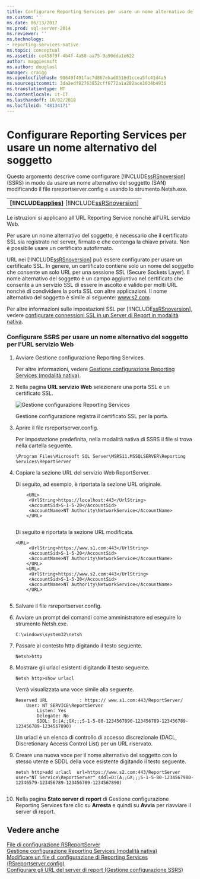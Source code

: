 ```yaml
---
title: Configurare Reporting Services per usare un nome alternativo del soggetto | Microsoft Docs
ms.custom: ''
ms.date: 06/13/2017
ms.prod: sql-server-2014
ms.reviewer: ''
ms.technology:
- reporting-services-native
ms.topic: conceptual
ms.assetid: ce458f9f-4b4f-4a58-aa75-9a90dda1e622
author: maggiesmsft
ms.author: douglasl
manager: craigg
ms.openlocfilehash: 90649f491fac7d867ebad0516d1ccea5fc41d4a5
ms.sourcegitcommit: 3da2edf82763852cff6772a1a282ace3034b4936
ms.translationtype: MT
ms.contentlocale: it-IT
ms.lasthandoff: 10/02/2018
ms.locfileid: "48134171"
---
```

# <a name="configure-reporting-services-to-use-a-subject-alternative-name"></a>Configurare Reporting Services per usare un nome alternativo del soggetto
  Questo argomento descrive come configurare [!INCLUDE[ssRSnoversion](../includes/ssrsnoversion-md.md)] (SSRS) in modo da usare un nome alternativo del soggetto (SAN) modificando il file rsreportserver.config e usando lo strumento Netsh.exe.  
  
||  
|-|  
|**[!INCLUDE[applies](../includes/applies-md.md)]**  [!INCLUDE[ssRSnoversion](../includes/ssrsnoversion-md.md)]|  
  
 Le istruzioni si applicano all'URL Reporting Service nonché all'URL servizio Web.  
  
 Per usare un nome alternativo del soggetto, è necessario che il certificato SSL sia registrato nel server, firmato e che contenga la chiave privata. Non è possibile usare un certificato autofirmato.  
  
 URL nei [!INCLUDE[ssRSnoversion](../includes/ssrsnoversion-md.md)] può essere configurato per usare un certificato SSL. In genere, un certificato contiene solo un nome del soggetto che consente un solo URL per una sessione SSL (Secure Sockets Layer). Il nome alternativo del soggetto è un campo aggiuntivo nel certificato che consente a un servizio SSL di essere in ascolto e valido per molti URL nonché di condividere la porta SSL con altre applicazioni. Il nome alternativo del soggetto è simile al seguente: www.s2.com.  
  
 Per altre informazioni sulle impostazioni SSL per [!INCLUDE[ssRSnoversion](../includes/ssrsnoversion-md.md)], vedere [configurare connessioni SSL in un Server di Report in modalità nativa](security/configure-ssl-connections-on-a-native-mode-report-server.md).  
  
### <a name="configure-ssrs-to-use-a-subject-alternative-name-for-web-service-url"></a>Configurare SSRS per usare un nome alternativo del soggetto per l'URL servizio Web  
  
1.  Avviare Gestione configurazione Reporting Services.  
  
     Per altre informazioni, vedere [Gestione configurazione Reporting Services &#40;modalità nativa&#41;](../sql-server/install/reporting-services-configuration-manager-native-mode.md).  
  
2.  Nella pagina **URL servizio Web** selezionare una porta SSL e un certificato SSL.  
  
     ![Gestione configurazione Reporting Services](media/reportingservices-configurationmanager.png "Gestione configurazione Reporting Services")  
  
     Gestione configurazione registra il certificato SSL per la porta.  
  
3.  Aprire il file rsreportserver.config.  
  
     Per impostazione predefinita, nella modalità nativa di SSRS il file si trova nella cartella seguente.  
  
    ```  
    \Program Files\Microsoft SQL Server\MSRS11.MSSQLSERVER\Reporting Services\ReportServer  
    ```  
  
4.  Copiare la sezione URL del servizio Web ReportServer.  
  
     Di seguito, ad esempio, è riportata la sezione URL originale.  
  
    ```  
        <URL>  
         <UrlString>https://localhost:443</UrlString>  
         <AccountSid>S-1-5-20</AccountSid>  
         <AccountName>NT Authority\NetworkService</AccountName>  
        </URL>  
  
    ```  
  
     Di seguito è riportata la sezione URL modificata.  
  
    ```  
    <URL>  
         <UrlString>https://www.s1.com:443</UrlString>  
         <AccountSid>S-1-5-20</AccountSid>  
         <AccountName>NT Authority\NetworkService</AccountName>  
        </URL>  
        <URL>  
         <UrlString>https://www.s2.com:443</UrlString>  
         <AccountSid>S-1-5-20</AccountSid>  
         <AccountName>NT Authority\NetworkService</AccountName>  
        </URL>  
  
    ```  
  
5.  Salvare il file rsreportserver.config.  
  
6.  Avviare un prompt dei comandi come amministratore ed eseguire lo strumento Netsh.exe.  
  
    ```  
    C:\windows\system32\netsh  
    ```  
  
7.  Passare al contesto http digitando il testo seguente.  
  
    ```  
    Netsh>http  
    ```  
  
8.  Mostrare gli urlacl esistenti digitando il testo seguente.  
  
    ```  
    Netsh http>show urlacl  
    ```  
  
     Verrà visualizzata una voce simile alla seguente.  
  
    ```  
    Reserved URL            : https:// www.s1.com:443/ReportServer/  
        User: NT SERVICE\ReportServer  
            Listen: Yes  
            Delegate: No  
            SDDL: D:(A;;GX;;;S-1-5-80-1234567890-123456789-123456789-123456789-1234567890)  
    ```  
  
     Un urlacl è un elenco di controllo di accesso discrezionale (DACL, Discretionary Access Control List) per un URL riservato.  
  
9. Creare una nuova voce per il nome alternativo del soggetto con lo stesso utente e SDDL della voce esistente digitando il testo seguente.  
  
    ```  
    netsh http>add urlacl  url=https://www.s2.com:443/ReportServer    
    user="NT Service\ReportServer" sddl=D:(A;;GX;;;S-1-5-80-1234567980-12346579-123456789-123456789-1234567890)  
  
    ```  
  
10. Nella pagina **Stato server di report** di Gestione configurazione Reporting Services fare clic su **Arresta** e quindi su **Avvia** per riavviare il server di report.  
  
## <a name="see-also"></a>Vedere anche  
 [File di configurazione RSReportServer](report-server/rsreportserver-config-configuration-file.md)   
 [Gestione configurazione Reporting Services &#40;modalità nativa&#41;](../sql-server/install/reporting-services-configuration-manager-native-mode.md)   
 [Modificare un file di configurazione di Reporting Services &#40;RSreportserver.config&#41;](report-server/modify-a-reporting-services-configuration-file-rsreportserver-config.md)   
 [Configurare gli URL del server di report &#40;Gestione configurazione SSRS&#41;](install-windows/configure-report-server-urls-ssrs-configuration-manager.md)  
  
  
